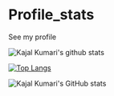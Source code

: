# Profile_stats
See my profile

![Kajal Kumari's github stats](https://github-readme-stats.vercel.app/api?username=Kajal13081)

[![Top Langs](https://github-readme-stats.vercel.app/api/top-langs/?username=Kajal13081)](https://github.com/Kajal13081/github-readme-stats)

![Kajal Kumari's GitHub stats](https://github-readme-stats.vercel.app/api?username=Kajal13081&count_private=true)

